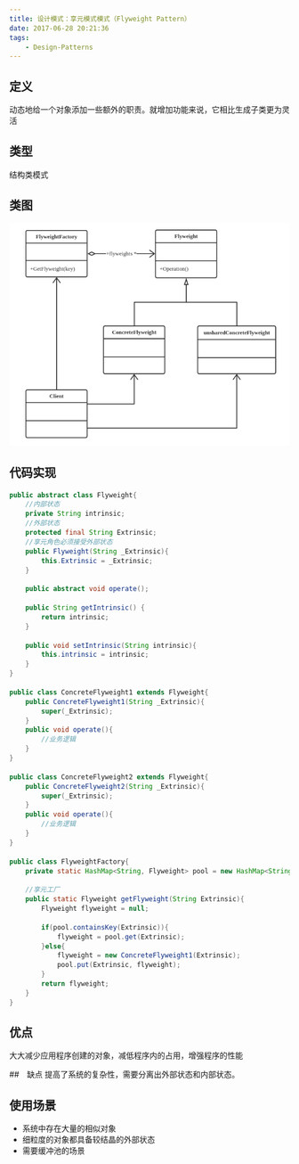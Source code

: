 ```yaml
---
title: 设计模式：享元模式模式（Flyweight Pattern）
date: 2017-06-28 20:21:36
tags:
    - Design-Patterns
---
```


## 定义
动态地给一个对象添加一些额外的职责。就增加功能来说，它相比生成子类更为灵活

## 类型
结构类模式

## 类图
![Flyweight Pattern](./FlyweightPattern/FlyweightPattern.png)

## 代码实现
```java
public abstract class Flyweight{
    //内部状态
    private String intrinsic;
    //外部状态
    protected final String Extrinsic;
    //享元角色必须接受外部状态
    public Flyweight(String _Extrinsic){
        this.Extrinsic = _Extrinsic;
    }

    public abstract void operate();

    public String getIntrinsic() {
        return intrinsic;
    }

    public void setIntrinsic(String intrinsic){
        this.intrinsic = intrinsic;
    }
}

public class ConcreteFlyweight1 extends Flyweight{
    public ConcreteFlyweight1(String _Extrinsic){
        super(_Extrinsic);
    }
    public void operate(){
        //业务逻辑
    }
}

public class ConcreteFlyweight2 extends Flyweight{
    public ConcreteFlyweight2(String _Extrinsic){
        super(_Extrinsic);
    }
    public void operate(){
        //业务逻辑
    }
}

public class FlyweightFactory{
    private static HashMap<String, Flyweight> pool = new HashMap<String, Flyweight>();

    //享元工厂
    public static Flyweight getFlyweight(String Extrinsic){
        Flyweight flyweight = null;

        if(pool.containsKey(Extrinsic)){
            flyweight = pool.get(Extrinsic);
        }else{
            flyweight = new ConcreteFlyweight1(Extrinsic);
            pool.put(Extrinsic, flyweight);
        }
        return flyweight;
    }
}
```

## 优点
大大减少应用程序创建的对象，减低程序内的占用，增强程序的性能

##　缺点
提高了系统的复杂性，需要分离出外部状态和内部状态。

## 使用场景
* 系统中存在大量的相似对象
* 细粒度的对象都具备较结晶的外部状态
* 需要缓冲池的场景
